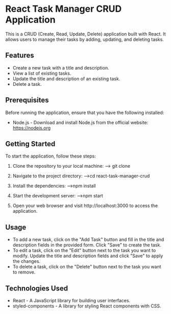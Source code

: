 React Task Manager CRUD Application
==================================

This is a CRUD (Create, Read, Update, Delete) application built with React. It allows users to manage their tasks by adding, updating, and deleting tasks.

Features
--------

- Create a new task with a title and description.
- View a list of existing tasks.
- Update the title and description of an existing task.
- Delete a task.

Prerequisites
-------------

Before running the application, ensure that you have the following installed:

- Node.js - Download and install Node.js from the official website: https://nodejs.org

Getting Started
---------------

To start the application, follow these steps:

1. Clone the repository to your local machine:
   --> git clone <repository-url>

2. Navigate to the project directory:
   -->cd react-task-manager-crud

3. Install the dependencies:
   -->npm install

4. Start the development server:
   -->npm start

5. Open your web browser and visit http://localhost:3000 to access the application.

Usage
-----

- To add a new task, click on the "Add Task" button and fill in the title and description fields in the provided form. Click "Save" to create the task.
- To edit a task, click on the "Edit" button next to the task you want to modify. Update the title and description fields and click "Save" to apply the changes.
- To delete a task, click on the "Delete" button next to the task you want to remove.

Technologies Used
-----------------

- React - A JavaScript library for building user interfaces.
- styled-components - A library for styling React components with CSS.

